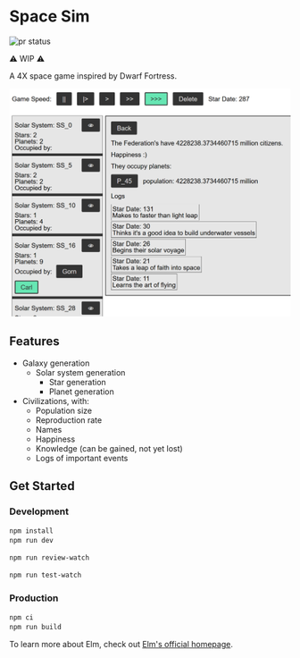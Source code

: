 # Space Sim

![pr status](https://github.com/wolfadex/space-sim/actions/workflows/test-pr.yml/badge.svg)

⚠️ WIP ⚠️

A 4X space game inspired by Dwarf Fortress.

<img src="./Screenshot 2022-01-17.png" />

## Features

- Galaxy generation
  - Solar system generation
    - Star generation
    - Planet generation
- Civilizations, with:
  - Population size
  - Reproduction rate
  - Names
  - Happiness
  - Knowledge (can be gained, not yet lost)
  - Logs of important events

## Get Started

### Development

```bash
npm install
npm run dev
```

```bash
npm run review-watch
```

```bash
npm run test-watch
```

### Production

```bash
npm ci
npm run build
```

To learn more about Elm, check out [Elm's official homepage](https://elm-lang.org/).
